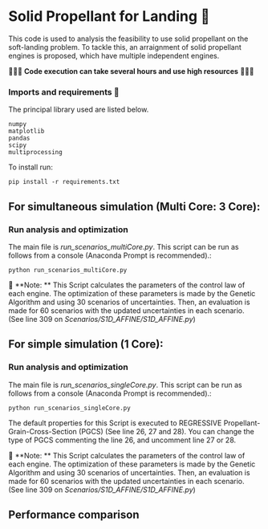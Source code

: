 # Solid Propellant for Landing 🚀
This code is used to analysis the feasibility to use solid propellant on the soft-landing problem. To tackle this,
an arraignment of solid propellant engines is proposed, which have multiple independent engines.

📢📢📢 **Code execution can take several hours and use high resources** 📢📢📢


### Imports and requirements 🔧

The principal library used are listed below.
```
numpy 
matplotlib
pandas
scipy
multiprocessing
```

To install run:
```
pip install -r requirements.txt
```

## For simultaneous simulation (Multi Core: 3 Core):

### Run analysis and optimization
The main file is _run_scenarios_multiCore.py_. This script can be run as follows from a console (Anaconda Prompt is 
recommended).:
```
python run_scenarios_multiCore.py
```

📄
**Note: ** This Script calculates the parameters of the control law of each engine. The optimization of these parameters is made by the Genetic Algorithm and using 30 scenarios of uncertainties.
Then, an evaluation is made for 60 scenarios with the updated uncertainties in each scenario.
(See line 309 on _Scenarios/S1D_AFFINE/S1D_AFFINE.py_)

## For simple simulation (1 Core):
### Run analysis and optimization
The main file is _run_scenarios_singleCore.py_. This script can be run as follows from a console (Anaconda Prompt is 
recommended).:
```
python run_scenarios_singleCore.py
```

The default properties for this Script is executed to REGRESSIVE Propellant-Grain-Cross-Section (PGCS) (See line 26, 27 and 28).
You can change the type of PGCS commenting the line 26, and uncomment line 27 or 28.

📄
**Note: ** This Script calculates the parameters of the control law of each engine. The optimization of these parameters is made by the Genetic Algorithm and using 30 scenarios of uncertainties.
Then, an evaluation is made for 60 scenarios with the updated uncertainties in each scenario.
(See line 309 on _Scenarios/S1D_AFFINE/S1D_AFFINE.py_)

## Performance comparison





